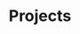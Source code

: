 ---
title: "Projects"
layout: collection   
permalink: /projects/
collection: projects 
entries_layout: list 
author_profile: true 
---